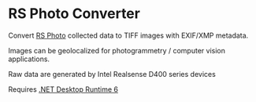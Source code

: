 # RS Photo Converter

Convert [RS Photo](https://play.google.com/store/apps/details?id=com.majinsoft.rsphoto) collected data to TIFF images with EXIF/XMP metadata.

Images can be geolocalized for photogrammetry / computer vision applications.

Raw data are generated by Intel Realsense D400 series devices

Requires [.NET Desktop Runtime 6](https://dotnet.microsoft.com/en-us/download/dotnet/6.0)